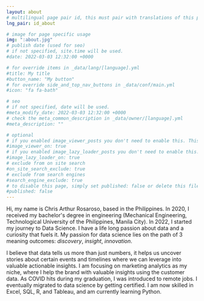 ```yaml
---
layout: about
# multilingual page pair id, this must pair with translations of this page. (This name must be unique)
lng_pair: id_about

# image for page specific usage
img: ":about.jpg"
# publish date (used for seo)
# if not specified, site.time will be used.
#date: 2022-03-03 12:32:00 +0000

# for override items in _data/lang/[language].yml
#title: My title
#button_name: "My button"
# for override side_and_top_nav_buttons in _data/conf/main.yml
#icon: "fa fa-bath"

# seo
# if not specified, date will be used.
#meta_modify_date: 2022-03-03 12:32:00 +0000
# check the meta_common_description in _data/owner/[language].yml
#meta_description: ""

# optional
# if you enabled image_viewer_posts you don't need to enable this. This is only if image_viewer_posts = false
#image_viewer_on: true
# if you enabled image_lazy_loader_posts you don't need to enable this. This is only if image_lazy_loader_posts = false
#image_lazy_loader_on: true
# exclude from on site search
#on_site_search_exclude: true
# exclude from search engines
#search_engine_exclude: true
# to disable this page, simply set published: false or delete this file
#published: false
---
```


Hi, my name is Chris Arthur Rosaroso, based in the Philippines. In 2020, I received my bachelor's degree in engineering (Mechanical Engineering, Technological University of the Philippines, Manila City). In 2022, I started my journey to Data Science. I have a life long passion about data and a curiosity that fuels it. My passion for data science lies on the path of 3 meaning outcomes: *discovery*, *insight*, *innovation*.

I believe that data tells us more than just numbers, it helps us uncover stories about certain events and timelines where we can leverage into valuable actionable insights. I am focusing on marketing analytics as my niche, where I help the brand with valuable insights using the customer data. As COVID hits during my graduation, I was introduced to remote jobs. I eventually migrated to data science by getting certified. I am now skilled in Excel, SQL, R, and Tableau, and am currently learning Python.